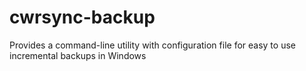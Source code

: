 # cwrsync-backup
Provides a command-line utility with configuration file for easy to use incremental backups in Windows
